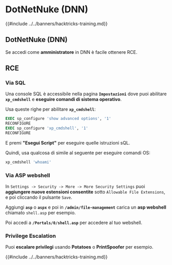 # DotNetNuke (DNN)

{{#include ../../banners/hacktricks-training.md}}

## DotNetNuke (DNN)

Se accedi come **amministratore** in DNN è facile ottenere RCE.

## RCE

### Via SQL

Una console SQL è accessibile nella pagina **`Impostazioni`** dove puoi abilitare **`xp_cmdshell`** e **eseguire comandi di sistema operativo**.

Usa queste righe per abilitare **`xp_cmdshell`**:
```sql
EXEC sp_configure 'show advanced options', '1'
RECONFIGURE
EXEC sp_configure 'xp_cmdshell', '1'
RECONFIGURE
```
E premi **"Esegui Script"** per eseguire quelle istruzioni sQL.

Quindi, usa qualcosa di simile al seguente per eseguire comandi OS:
```sql
xp_cmdshell 'whoami'
```
### Via ASP webshell

In `Settings -> Security -> More -> More Security Settings` puoi **aggiungere nuove estensioni consentite** sotto `Allowable File Extensions`, e poi cliccando il pulsante `Save`.

Aggiungi **`asp`** o **`aspx`** e poi in **`/admin/file-management`** carica un **asp webshell** chiamato `shell.asp` per esempio.

Poi accedi a **`/Portals/0/shell.asp`** per accedere al tuo webshell.

### Privilege Escalation

Puoi **escalare privilegi** usando **Potatoes** o **PrintSpoofer** per esempio.

{{#include ../../banners/hacktricks-training.md}}
